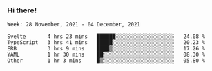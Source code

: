 ### Hi there!

<!--START_SECTION:waka-->
```text
Week: 28 November, 2021 - 04 December, 2021

Svelte       4 hrs 23 mins   ██████░░░░░░░░░░░░░░░░░░░   24.08 % 
TypeScript   3 hrs 41 mins   █████░░░░░░░░░░░░░░░░░░░░   20.23 % 
ERB          3 hrs 9 mins    ████▒░░░░░░░░░░░░░░░░░░░░   17.26 % 
YAML         1 hr 30 mins    ██░░░░░░░░░░░░░░░░░░░░░░░   08.30 % 
Other        1 hr 3 mins     █▒░░░░░░░░░░░░░░░░░░░░░░░   05.80 % 
```
<!--END_SECTION:waka-->
